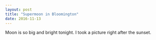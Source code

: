 ```yaml
---
layout: post
title: "Supermoon in Bloomington"
date: 2016-11-13
---
```


Moon is so big and bright tonight. I took a picture right after the sunset.
